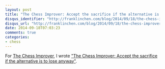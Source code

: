 ```yaml
---
layout: post
title: "The Chess Improver: Accept the sacrifice if the alternative is to lose anyway"
disqus_identifier: "http://franklinchen.com/blog/2014/09/18/the-chess-improver-accept-the-sacrifice-if-the-alternative-is-to-lose-anyway/"
disqus_url: "http://franklinchen.com/blog/2014/09/18/the-chess-improver-accept-the-sacrifice-if-the-alternative-is-to-lose-anyway/"
date: 2014-09-18T07:03:23
comments: true
categories:
- chess
---
```

For [The Chess Improver](http://chessimprover.com/), I wrote ["The Chess Improver: Accept the sacrifice if the alternative is to lose anyway"](http://chessimprover.com/accept-the-sacrifice-if-the-alternative-is-to-lose-anyway/).
